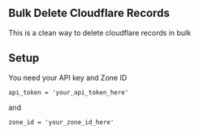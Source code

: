 ## Bulk Delete Cloudflare Records 

<p> This is a clean way to delete cloudflare records in bulk</p>

## Setup 

<p> You need your API key and Zone ID </p>


```
api_token = 'your_api_token_here'
```

and 

```
zone_id = 'your_zone_id_here'
```
